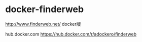 # docker-finderweb
http://www.finderweb.net/    docker版

hub.docker.com
https://hub.docker.com/r/adockero/finderweb
